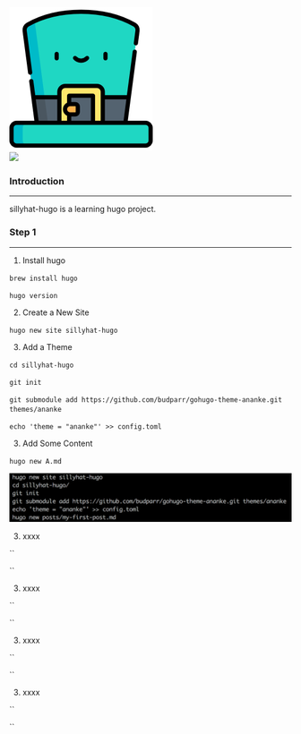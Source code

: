 ![](/mdfile/images/logo.png)  
![](https://img.shields.io/badge/version-1.0-blue.svg)
### Introduction
----
sillyhat-hugo is a learning hugo project.  

### Step 1
----
1. Install hugo

`brew install hugo`

`hugo version`

2. Create a New Site

`hugo new site sillyhat-hugo`

3. Add a Theme

`cd sillyhat-hugo`

`git init`

`git submodule add https://github.com/budparr/gohugo-theme-ananke.git themes/ananke`

`echo 'theme = "ananke"' >> config.toml`

3. Add Some Content

`hugo new A.md`

![](/mdfile/images/hugo-new-site.png)

3. xxxx

``

``

3. xxxx

``

``

3. xxxx

``

``

3. xxxx

``

``
